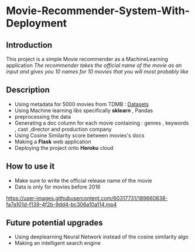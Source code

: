 # Movie-Recommender-System-With-Deployment
## Introduction 
This project is a simple Movie recommender as a MachineLearning application 
*The recommender takes the official name of the movie as an input and gives you 10 names for 10 movies that you will most probably like*

## Description
* Using metadata for 5000 movies from TDMB  : [Datasets](https://www.kaggle.com/datasets/tmdb/tmdb-movie-metadata)
* Using Machine learning libs specifically **sklearn** , Pandas 
* preprocessing the data 
* Generating a doc column for each movie containing : genres , keywords , cast ,director and production company
* Using Cosine Similarity score between movies's docs 
* Making a **Flask** web application 
* Deploying the project onto **Heroku** cloud

## How to use it 
* Make sure to write the official release name of the movie 
* Data is only for movies before 2016 


https://user-images.githubusercontent.com/60317731/189660838-fa7a101d-f139-4f2b-9dd4-bc306a10a114.mp4


## Future potential upgrades 
* Using deeplearning Neural Network instead of the cosine similarity algo 
* Making an intelligent search engine 
